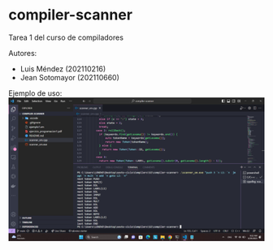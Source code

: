 # compiler-scanner
Tarea 1 del curso de compiladores

Autores:
- Luis Méndez (202110216)
- Jean Sotomayor (202110660)

Ejemplo de uso:
![](ejemplo1.png)